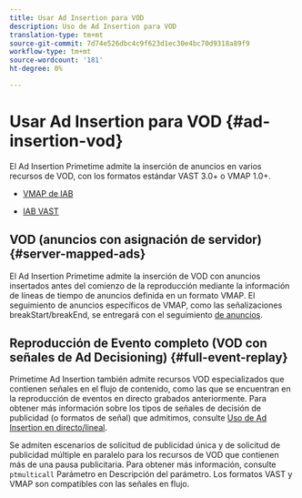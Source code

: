 ```yaml
---
title: Usar Ad Insertion para VOD
description: Uso de Ad Insertion para VOD
translation-type: tm+mt
source-git-commit: 7d74e526dbc4c9f623d1ec30e4bc70d9318a89f9
workflow-type: tm+mt
source-wordcount: '181'
ht-degree: 0%

---
```



# Usar Ad Insertion para VOD {#ad-insertion-vod}

El Ad Insertion Primetime admite la inserción de anuncios en varios recursos de VOD, con los formatos estándar VAST 3.0+ o VMAP 1.0+.

* [VMAP de IAB](https://www.iab.com/wp-content/uploads/2015/06/VMAPv1_0.pdf)

* [IAB VAST](https://www.iab.com/wp-content/uploads/2015/06/VASTv3_0.pdf)

## VOD (anuncios con asignación de servidor) {#server-mapped-ads}

El Ad Insertion Primetime admite la inserción de VOD con anuncios insertados antes del comienzo de la reproducción mediante la información de líneas de tiempo de anuncios definida en un formato VMAP.  El seguimiento de anuncios específicos de VMAP, como las señalizaciones breakStart/breakEnd, se entregará con el seguimiento [de anuncios](set-up-ad-tracking.md).

## Reproducción de Evento completo (VOD con señales de Ad Decisioning) {#full-event-replay}

Primetime Ad Insertion también admite recursos VOD especializados que contienen señales en el flujo de contenido, como las que se encuentran en la reproducción de eventos en directo grabados anteriormente. Para obtener más información sobre los tipos de señales de decisión de publicidad (o formatos de señal) que admitimos, consulte [Uso de Ad Insertion en directo/lineal](ad-insertion-live-linear-stream.md).

Se admiten escenarios de solicitud de publicidad única y de solicitud de publicidad múltiple en paralelo para los recursos de VOD que contienen más de una pausa publicitaria. Para obtener más información, consulte `ptmulticall` Parámetro en Descripción [](/help/dynamic-ad-insertion/msapi-topics/ms-getting-started/ms-api-query-params.md)del parámetro. Los formatos VAST y VMAP son compatibles con las señales en flujo.

